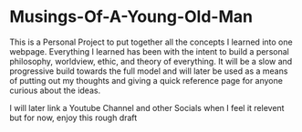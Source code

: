 # Musings-Of-A-Young-Old-Man
This is a Personal Project to put together all the concepts I learned into one webpage.
Everything I learned has been with the intent to build a personal philosophy, worldview, ethic, and theory of everything.
It will be a slow and progressive build towards the full model and will later be used as a means of putting out my thoughts
and giving a quick reference page for anyone curious about the ideas.

I will later link a Youtube Channel and other Socials when I feel it relevent but for now, enjoy this rough draft
